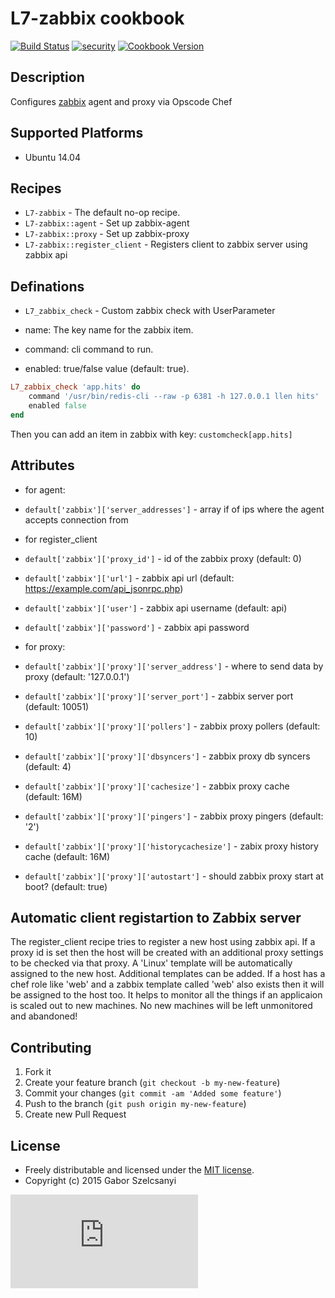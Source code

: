 # L7-zabbix cookbook
[![Build Status](https://travis-ci.org/szelcsanyi/chef-zabbix.svg?branch=master)](https://travis-ci.org/szelcsanyi/chef-zabbix)
[![security](https://hakiri.io/github/szelcsanyi/chef-zabbix/master.svg)](https://hakiri.io/github/szelcsanyi/chef-zabbix/master)
[![Cookbook Version](https://img.shields.io/cookbook/v/L7-zabbix.svg?style=flat)](https://supermarket.chef.io/cookbooks/L7-zabbix)

## Description

Configures [zabbix](http://zabbix.com) agent and proxy via Opscode Chef

## Supported Platforms

* Ubuntu 14.04

## Recipes

* `L7-zabbix` - The default no-op recipe.
* `L7-zabbix::agent` - Set up zabbix-agent
* `L7-zabbix::proxy` - Set up zabbix-proxy
* `L7-zabbix::register_client` - Registers client to zabbix server using zabbix api

## Definations

* `L7_zabbix_check` - Custom zabbix check with UserParameter

* name: The key name for the zabbix item.
* command: cli command to run.
* enabled: true/false value (default: true).

```ruby
L7_zabbix_check 'app.hits' do
	command '/usr/bin/redis-cli --raw -p 6381 -h 127.0.0.1 llen hits'
	enabled false
end
```

Then you can add an item in zabbix with key: `customcheck[app.hits]`

## Attributes
* for agent:
* `default['zabbix']['server_addresses']` - array if of ips where the agent accepts connection from

* for register_client
* `default['zabbix']['proxy_id']` - id of the zabbix proxy (default: 0)
* `default['zabbix']['url']` - zabbix api url (default: https://example.com/api_jsonrpc.php)
* `default['zabbix']['user']` - zabbix api username (default: api)
* `default['zabbix']['password']` - zabbix api password

* for proxy:
* `default['zabbix']['proxy']['server_address']` - where to send data by proxy (default: '127.0.0.1')
* `default['zabbix']['proxy']['server_port']` - zabbix server port (default: 10051)
* `default['zabbix']['proxy']['pollers']` - zabbix proxy pollers (default: 10)
* `default['zabbix']['proxy']['dbsyncers']` - zabbix proxy db syncers (default: 4)
* `default['zabbix']['proxy']['cachesize']` - zabbix proxy cache (default: 16M)
* `default['zabbix']['proxy']['pingers']` - zabbix proxy pingers (default: '2')
* `default['zabbix']['proxy']['historycachesize']` - zabix proxy history cache (default: 16M)
* `default['zabbix']['proxy']['autostart']` - should zabbix proxy start at boot? (default: true)

## Automatic client registartion to Zabbix server

The register_client recipe tries to register a new host using zabbix api. If a proxy id is set then the host will be created with an additional proxy settings to be checked via that proxy.
A 'Linux' template will be automatically assigned to the new host. Additional templates can be added. If a host has a chef role like 'web' and a zabbix template called 'web' also exists then it will be assigned to the host too.
It helps to monitor all the things if an applicaion is scaled out to new machines. No new machines will be left unmonitored and abandoned!

## Contributing

1. Fork it
2. Create your feature branch (`git checkout -b my-new-feature`)
3. Commit your changes (`git commit -am 'Added some feature'`)
4. Push to the branch (`git push origin my-new-feature`)
5. Create new Pull Request

## License

* Freely distributable and licensed under the [MIT license](http://szelcsanyi.mit-license.org/2015/license.html).
* Copyright (c) 2015 Gabor Szelcsanyi

[![image](https://ga-beacon.appspot.com/UA-56493884-1/chef-zabbix/README.md)](https://github.com/szelcsanyi/chef-zabbix)

